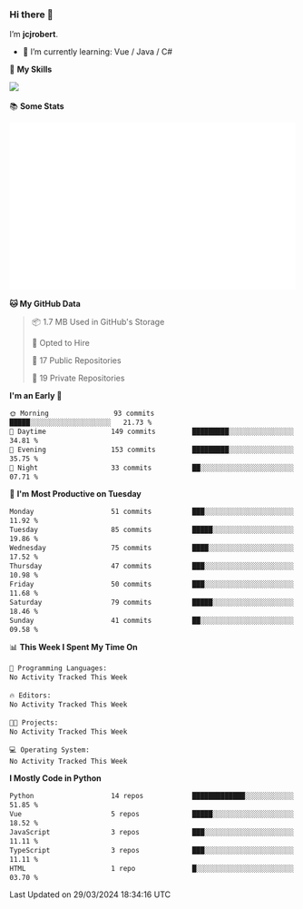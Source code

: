 ### Hi there 👋

I’m **jcjrobert**.

- 🌱 I’m currently learning: Vue / Java / C#

🌟 **My Skills**

![](https://img.shields.io/badge/-Python-3e74a2?style=flat-square&logo=Python&logoColor=fff)

📚 **Some Stats**

![](https://github.com/jcjrobert/github-stats/blob/master/generated/overview.svg)

<!--START_SECTION:waka-->
**🐱 My GitHub Data** 

> 📦 1.7 MB Used in GitHub's Storage 
 > 
> 💼 Opted to Hire
 > 
> 📜 17 Public Repositories 
 > 
> 🔑 19 Private Repositories 
 > 
**I'm an Early 🐤** 

```text
🌞 Morning                93 commits          █████░░░░░░░░░░░░░░░░░░░░   21.73 % 
🌆 Daytime                149 commits         █████████░░░░░░░░░░░░░░░░   34.81 % 
🌃 Evening                153 commits         █████████░░░░░░░░░░░░░░░░   35.75 % 
🌙 Night                  33 commits          ██░░░░░░░░░░░░░░░░░░░░░░░   07.71 % 
```
📅 **I'm Most Productive on Tuesday** 

```text
Monday                   51 commits          ███░░░░░░░░░░░░░░░░░░░░░░   11.92 % 
Tuesday                  85 commits          █████░░░░░░░░░░░░░░░░░░░░   19.86 % 
Wednesday                75 commits          ████░░░░░░░░░░░░░░░░░░░░░   17.52 % 
Thursday                 47 commits          ███░░░░░░░░░░░░░░░░░░░░░░   10.98 % 
Friday                   50 commits          ███░░░░░░░░░░░░░░░░░░░░░░   11.68 % 
Saturday                 79 commits          █████░░░░░░░░░░░░░░░░░░░░   18.46 % 
Sunday                   41 commits          ██░░░░░░░░░░░░░░░░░░░░░░░   09.58 % 
```


📊 **This Week I Spent My Time On** 

```text
💬 Programming Languages: 
No Activity Tracked This Week

🔥 Editors: 
No Activity Tracked This Week

🐱‍💻 Projects: 
No Activity Tracked This Week

💻 Operating System: 
No Activity Tracked This Week
```

**I Mostly Code in Python** 

```text
Python                   14 repos            █████████████░░░░░░░░░░░░   51.85 % 
Vue                      5 repos             █████░░░░░░░░░░░░░░░░░░░░   18.52 % 
JavaScript               3 repos             ███░░░░░░░░░░░░░░░░░░░░░░   11.11 % 
TypeScript               3 repos             ███░░░░░░░░░░░░░░░░░░░░░░   11.11 % 
HTML                     1 repo              █░░░░░░░░░░░░░░░░░░░░░░░░   03.70 % 
```




 Last Updated on 29/03/2024 18:34:16 UTC
<!--END_SECTION:waka-->

